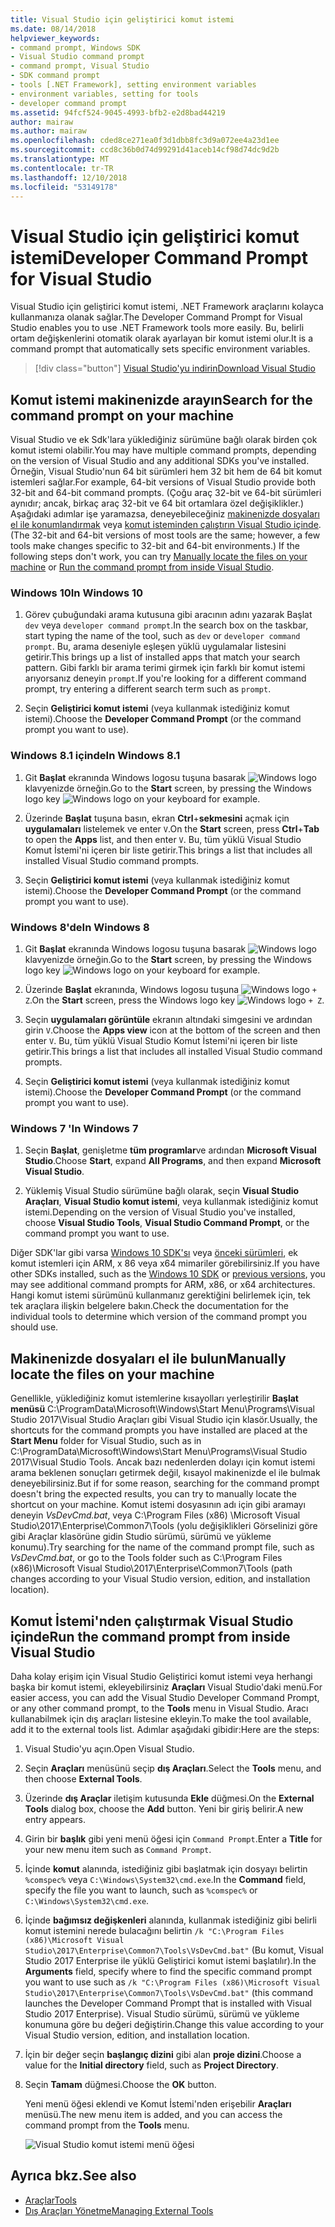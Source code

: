 ```yaml
---
title: Visual Studio için geliştirici komut istemi
ms.date: 08/14/2018
helpviewer_keywords:
- command prompt, Windows SDK
- Visual Studio command prompt
- command prompt, Visual Studio
- SDK command prompt
- tools [.NET Framework], setting environment variables
- environment variables, setting for tools
- developer command prompt
ms.assetid: 94fcf524-9045-4993-bfb2-e2d8bad44219
author: mairaw
ms.author: mairaw
ms.openlocfilehash: cded8ce271ea0f3d1dbb8fc3d9a072ee4a23d1ee
ms.sourcegitcommit: ccd8c36b0d74d99291d41aceb14cf98d74dc9d2b
ms.translationtype: MT
ms.contentlocale: tr-TR
ms.lasthandoff: 12/10/2018
ms.locfileid: "53149178"
---
```

# <a name="developer-command-prompt-for-visual-studio"></a><span data-ttu-id="60bef-102">Visual Studio için geliştirici komut istemi</span><span class="sxs-lookup"><span data-stu-id="60bef-102">Developer Command Prompt for Visual Studio</span></span>

<span data-ttu-id="60bef-103">Visual Studio için geliştirici komut istemi, .NET Framework araçlarını kolayca kullanmanıza olanak sağlar.</span><span class="sxs-lookup"><span data-stu-id="60bef-103">The Developer Command Prompt for Visual Studio enables you to use .NET Framework tools more easily.</span></span> <span data-ttu-id="60bef-104">Bu, belirli ortam değişkenlerini otomatik olarak ayarlayan bir komut istemi olur.</span><span class="sxs-lookup"><span data-stu-id="60bef-104">It is a command prompt that automatically sets specific environment variables.</span></span>

> [!div class="button"]
> [<span data-ttu-id="60bef-105">Visual Studio'yu indirin</span><span class="sxs-lookup"><span data-stu-id="60bef-105">Download Visual Studio</span></span>](https://visualstudio.microsoft.com/downloads/?utm_medium=microsoft&utm_source=docs.microsoft.com&utm_campaign=button+cta&utm_content=download+vs2017)

## <a name="search-for-the-command-prompt-on-your-machine"></a><span data-ttu-id="60bef-106">Komut istemi makinenizde arayın</span><span class="sxs-lookup"><span data-stu-id="60bef-106">Search for the command prompt on your machine</span></span>

<span data-ttu-id="60bef-107">Visual Studio ve ek Sdk'lara yüklediğiniz sürümüne bağlı olarak birden çok komut istemi olabilir.</span><span class="sxs-lookup"><span data-stu-id="60bef-107">You may have multiple command prompts, depending on the version of Visual Studio and any additional SDKs you've installed.</span></span> <span data-ttu-id="60bef-108">Örneğin, Visual Studio'nun 64 bit sürümleri hem 32 bit hem de 64 bit komut istemleri sağlar.</span><span class="sxs-lookup"><span data-stu-id="60bef-108">For example, 64-bit versions of Visual Studio provide both 32-bit and 64-bit command prompts.</span></span> <span data-ttu-id="60bef-109">(Çoğu araç 32-bit ve 64-bit sürümleri aynıdır; ancak, birkaç araç 32-bit ve 64 bit ortamlara özel değişiklikler.) Aşağıdaki adımlar işe yaramazsa, deneyebileceğiniz [makinenizde dosyaları el ile konumlandırmak](#manually-locate-the-files-on-your-machine) veya [komut isteminden çalıştırın Visual Studio içinde](#run-the-command-prompt-from-inside-visual-studio).</span><span class="sxs-lookup"><span data-stu-id="60bef-109">(The 32-bit and 64-bit versions of most tools are the same; however, a few tools make changes specific to 32-bit and 64-bit environments.) If the following steps don't work, you can try [Manually locate the files on your machine](#manually-locate-the-files-on-your-machine) or [Run the command prompt from inside Visual Studio](#run-the-command-prompt-from-inside-visual-studio).</span></span>

### <a name="in-windows-10"></a><span data-ttu-id="60bef-110">Windows 10</span><span class="sxs-lookup"><span data-stu-id="60bef-110">In Windows 10</span></span>

1. <span data-ttu-id="60bef-111">Görev çubuğundaki arama kutusuna gibi aracının adını yazarak Başlat `dev` veya `developer command prompt`.</span><span class="sxs-lookup"><span data-stu-id="60bef-111">In the search box on the taskbar, start typing the name of the tool, such as `dev` or `developer command prompt`.</span></span> <span data-ttu-id="60bef-112">Bu, arama deseniyle eşleşen yüklü uygulamalar listesini getirir.</span><span class="sxs-lookup"><span data-stu-id="60bef-112">This brings up a list of installed apps that match your search pattern.</span></span> <span data-ttu-id="60bef-113">Gibi farklı bir arama terimi girmek için farklı bir komut istemi arıyorsanız deneyin `prompt`.</span><span class="sxs-lookup"><span data-stu-id="60bef-113">If you're looking for a different command prompt, try entering a different search term such as `prompt`.</span></span>

2. <span data-ttu-id="60bef-114">Seçin **Geliştirici komut istemi** (veya kullanmak istediğiniz komut istemi).</span><span class="sxs-lookup"><span data-stu-id="60bef-114">Choose the **Developer Command Prompt** (or the command prompt you want to use).</span></span>

### <a name="in-windows-81"></a><span data-ttu-id="60bef-115">Windows 8.1 içinde</span><span class="sxs-lookup"><span data-stu-id="60bef-115">In Windows 8.1</span></span>

1. <span data-ttu-id="60bef-116">Git **Başlat** ekranında Windows logosu tuşuna basarak ![Windows logo](../get-started/media/windowskeyboardlogo.png "Windowskeyboardlogo") klavyenizde örneğin.</span><span class="sxs-lookup"><span data-stu-id="60bef-116">Go to the **Start** screen, by pressing the Windows logo key ![Windows logo](../get-started/media/windowskeyboardlogo.png "Windowskeyboardlogo") on your keyboard for example.</span></span>

2. <span data-ttu-id="60bef-117">Üzerinde **Başlat** tuşuna basın, ekran **Ctrl**+**sekmesini** açmak için **uygulamaları** listelemek ve enter `V`.</span><span class="sxs-lookup"><span data-stu-id="60bef-117">On the **Start** screen, press **Ctrl**+**Tab** to open the **Apps** list, and then enter `V`.</span></span> <span data-ttu-id="60bef-118">Bu, tüm yüklü Visual Studio Komut İstemi'ni içeren bir liste getirir.</span><span class="sxs-lookup"><span data-stu-id="60bef-118">This brings a list that includes all installed Visual Studio command prompts.</span></span>

3. <span data-ttu-id="60bef-119">Seçin **Geliştirici komut istemi** (veya kullanmak istediğiniz komut istemi).</span><span class="sxs-lookup"><span data-stu-id="60bef-119">Choose the **Developer Command Prompt** (or the command prompt you want to use).</span></span>

### <a name="in-windows-8"></a><span data-ttu-id="60bef-120">Windows 8'de</span><span class="sxs-lookup"><span data-stu-id="60bef-120">In Windows 8</span></span>

1. <span data-ttu-id="60bef-121">Git **Başlat** ekranında Windows logosu tuşuna basarak ![Windows logo](../get-started/media/windowskeyboardlogo.png "Windowskeyboardlogo") klavyenizde örneğin.</span><span class="sxs-lookup"><span data-stu-id="60bef-121">Go to the **Start** screen, by pressing the Windows logo key ![Windows logo](../get-started/media/windowskeyboardlogo.png "Windowskeyboardlogo") on your keyboard for example.</span></span>

2. <span data-ttu-id="60bef-122">Üzerinde **Başlat** ekranında, Windows logosu tuşuna ![Windows logo](../get-started/media/windowskeyboardlogo.png "Windowskeyboardlogo") `+ Z`.</span><span class="sxs-lookup"><span data-stu-id="60bef-122">On the **Start** screen, press the Windows logo key ![Windows logo](../get-started/media/windowskeyboardlogo.png "Windowskeyboardlogo") `+ Z`.</span></span>

3. <span data-ttu-id="60bef-123">Seçin **uygulamaları görüntüle** ekranın altındaki simgesini ve ardından girin `V`.</span><span class="sxs-lookup"><span data-stu-id="60bef-123">Choose the **Apps view** icon at the bottom of the screen and then enter `V`.</span></span> <span data-ttu-id="60bef-124">Bu, tüm yüklü Visual Studio Komut İstemi'ni içeren bir liste getirir.</span><span class="sxs-lookup"><span data-stu-id="60bef-124">This brings a list that includes all installed Visual Studio command prompts.</span></span>

4. <span data-ttu-id="60bef-125">Seçin **Geliştirici komut istemi** (veya kullanmak istediğiniz komut istemi).</span><span class="sxs-lookup"><span data-stu-id="60bef-125">Choose the **Developer Command Prompt** (or the command prompt you want to use).</span></span>

### <a name="in-windows-7"></a><span data-ttu-id="60bef-126">Windows 7 '</span><span class="sxs-lookup"><span data-stu-id="60bef-126">In Windows 7</span></span>

1. <span data-ttu-id="60bef-127">Seçin **Başlat**, genişletme **tüm programlar**ve ardından **Microsoft Visual Studio**.</span><span class="sxs-lookup"><span data-stu-id="60bef-127">Choose **Start**, expand **All Programs**, and then expand **Microsoft Visual Studio**.</span></span>

2. <span data-ttu-id="60bef-128">Yüklemiş Visual Studio sürümüne bağlı olarak, seçin **Visual Studio Araçları**, **Visual Studio komut istemi**, veya kullanmak istediğiniz komut istemi.</span><span class="sxs-lookup"><span data-stu-id="60bef-128">Depending on the version of Visual Studio you've installed, choose  **Visual Studio Tools**, **Visual Studio Command Prompt**, or the command prompt you want to use.</span></span>

<span data-ttu-id="60bef-129">Diğer SDK'lar gibi varsa [Windows 10 SDK'sı](https://developer.microsoft.com/windows/downloads/windows-10-sdk) veya [önceki sürümleri](https://developer.microsoft.com/windows/downloads/sdk-archive), ek komut istemleri için ARM, x 86 veya x64 mimariler görebilirsiniz.</span><span class="sxs-lookup"><span data-stu-id="60bef-129">If you have other SDKs installed, such as the [Windows 10 SDK](https://developer.microsoft.com/windows/downloads/windows-10-sdk) or [previous versions](https://developer.microsoft.com/windows/downloads/sdk-archive), you may see additional command prompts for ARM, x86, or x64 architectures.</span></span> <span data-ttu-id="60bef-130">Hangi komut istemi sürümünü kullanmanız gerektiğini belirlemek için, tek tek araçlara ilişkin belgelere bakın.</span><span class="sxs-lookup"><span data-stu-id="60bef-130">Check the documentation for the individual tools to determine which version of the command prompt you should use.</span></span>

## <a name="manually-locate-the-files-on-your-machine"></a><span data-ttu-id="60bef-131">Makinenizde dosyaları el ile bulun</span><span class="sxs-lookup"><span data-stu-id="60bef-131">Manually locate the files on your machine</span></span>

<span data-ttu-id="60bef-132">Genellikle, yüklediğiniz komut istemlerine kısayolları yerleştirilir **Başlat menüsü** C:\ProgramData\Microsoft\Windows\Start Menu\Programs\Visual Studio 2017\Visual Studio Araçları gibi Visual Studio için klasör.</span><span class="sxs-lookup"><span data-stu-id="60bef-132">Usually, the shortcuts for the command prompts you have installed are placed at the **Start Menu** folder for Visual Studio, such as in C:\ProgramData\Microsoft\Windows\Start Menu\Programs\Visual Studio 2017\Visual Studio Tools.</span></span> <span data-ttu-id="60bef-133">Ancak bazı nedenlerden dolayı için komut istemi arama beklenen sonuçları getirmek değil, kısayol makinenizde el ile bulmak deneyebilirsiniz.</span><span class="sxs-lookup"><span data-stu-id="60bef-133">But if for some reason, searching for the command prompt doesn't bring the expected results, you can try to manually locate the shortcut on your machine.</span></span> <span data-ttu-id="60bef-134">Komut istemi dosyasının adı için gibi aramayı deneyin *VsDevCmd.bat*, veya C:\Program Files (x86) \Microsoft Visual Studio\2017\Enterprise\Common7\Tools (yolu değişiklikleri Görselinizi göre gibi Araçlar klasörüne gidin Studio sürümü, sürümü ve yükleme konumu).</span><span class="sxs-lookup"><span data-stu-id="60bef-134">Try searching for the name of the command prompt file, such as *VsDevCmd.bat*, or go to the Tools folder such as C:\Program Files (x86)\Microsoft Visual Studio\2017\Enterprise\Common7\Tools (path changes according to your Visual Studio version, edition, and installation location).</span></span>

## <a name="run-the-command-prompt-from-inside-visual-studio"></a><span data-ttu-id="60bef-135">Komut İstemi'nden çalıştırmak Visual Studio içinde</span><span class="sxs-lookup"><span data-stu-id="60bef-135">Run the command prompt from inside Visual Studio</span></span>

<span data-ttu-id="60bef-136">Daha kolay erişim için Visual Studio Geliştirici komut istemi veya herhangi başka bir komut istemi, ekleyebilirsiniz **Araçları** Visual Studio'daki menü.</span><span class="sxs-lookup"><span data-stu-id="60bef-136">For easier access, you can add the Visual Studio Developer Command Prompt, or any other command prompt, to the **Tools** menu in Visual Studio.</span></span> <span data-ttu-id="60bef-137">Aracı kullanabilmek için dış araçları listesine ekleyin.</span><span class="sxs-lookup"><span data-stu-id="60bef-137">To make the tool available, add it to the external tools list.</span></span> <span data-ttu-id="60bef-138">Adımlar aşağıdaki gibidir:</span><span class="sxs-lookup"><span data-stu-id="60bef-138">Here are the steps:</span></span>

1. <span data-ttu-id="60bef-139">Visual Studio'yu açın.</span><span class="sxs-lookup"><span data-stu-id="60bef-139">Open Visual Studio.</span></span>

2. <span data-ttu-id="60bef-140">Seçin **Araçları** menüsünü seçip **dış Araçları**.</span><span class="sxs-lookup"><span data-stu-id="60bef-140">Select the **Tools** menu, and then choose **External Tools**.</span></span>

3. <span data-ttu-id="60bef-141">Üzerinde **dış Araçlar** iletişim kutusunda **Ekle** düğmesi.</span><span class="sxs-lookup"><span data-stu-id="60bef-141">On the **External Tools** dialog box, choose the **Add** button.</span></span> <span data-ttu-id="60bef-142">Yeni bir giriş belirir.</span><span class="sxs-lookup"><span data-stu-id="60bef-142">A new entry appears.</span></span>

4. <span data-ttu-id="60bef-143">Girin bir **başlık** gibi yeni menü öğesi için `Command Prompt`.</span><span class="sxs-lookup"><span data-stu-id="60bef-143">Enter a **Title** for your new menu item such as `Command Prompt`.</span></span>

5. <span data-ttu-id="60bef-144">İçinde **komut** alanında, istediğiniz gibi başlatmak için dosyayı belirtin `%comspec%` veya `C:\Windows\System32\cmd.exe`.</span><span class="sxs-lookup"><span data-stu-id="60bef-144">In the **Command** field, specify the file you want to launch, such as `%comspec%` or `C:\Windows\System32\cmd.exe`.</span></span>

6. <span data-ttu-id="60bef-145">İçinde **bağımsız değişkenleri** alanında, kullanmak istediğiniz gibi belirli komut istemini nerede bulacağını belirtin `/k "C:\Program Files (x86)\Microsoft Visual Studio\2017\Enterprise\Common7\Tools\VsDevCmd.bat"` (Bu komut, Visual Studio 2017 Enterprise ile yüklü Geliştirici komut istemi başlatılır).</span><span class="sxs-lookup"><span data-stu-id="60bef-145">In the **Arguments** field, specify where to find the specific command prompt you want to use such as `/k "C:\Program Files (x86)\Microsoft Visual Studio\2017\Enterprise\Common7\Tools\VsDevCmd.bat"` (this command launches the Developer Command Prompt that is installed with Visual Studio 2017 Enterprise).</span></span> <span data-ttu-id="60bef-146">Visual Studio sürümü, sürümü ve yükleme konumuna göre bu değeri değiştirin.</span><span class="sxs-lookup"><span data-stu-id="60bef-146">Change this value according to your Visual Studio version, edition, and installation location.</span></span>

7. <span data-ttu-id="60bef-147">İçin bir değer seçin **başlangıç dizini** gibi alan **proje dizini**.</span><span class="sxs-lookup"><span data-stu-id="60bef-147">Choose a value for the **Initial directory** field, such as **Project Directory**.</span></span>

8. <span data-ttu-id="60bef-148">Seçin **Tamam** düğmesi.</span><span class="sxs-lookup"><span data-stu-id="60bef-148">Choose the **OK** button.</span></span>

   <span data-ttu-id="60bef-149">Yeni menü öğesi eklendi ve Komut İstemi'nden erişebilir **Araçları** menüsü.</span><span class="sxs-lookup"><span data-stu-id="60bef-149">The new menu item is added, and you can access the command prompt from the **Tools** menu.</span></span>

   ![Visual Studio komut istemi menü öğesi](media/command-prompt-vs-menu.png)

## <a name="see-also"></a><span data-ttu-id="60bef-151">Ayrıca bkz.</span><span class="sxs-lookup"><span data-stu-id="60bef-151">See also</span></span>

- [<span data-ttu-id="60bef-152">Araçlar</span><span class="sxs-lookup"><span data-stu-id="60bef-152">Tools</span></span>](../../../docs/framework/tools/index.md)
- [<span data-ttu-id="60bef-153">Dış Araçları Yönetme</span><span class="sxs-lookup"><span data-stu-id="60bef-153">Managing External Tools</span></span>](/visualstudio/ide/managing-external-tools)
